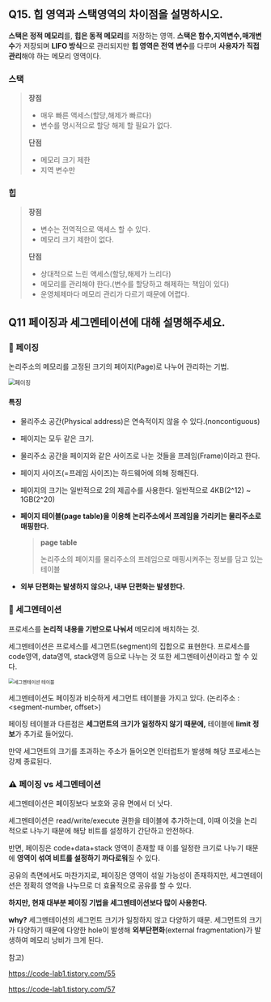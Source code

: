 ## Q15. 힙 영역과 스택영역의 차이점을 설명하시오.

**스택은 정적 메모리**를, **힙은 동적 메모리**를 저장하는 영역.
**스택은 함수,지역변수,매개변수**가 저장되며 **LIFO 방식**으로 관리되지만 **힙 영역은 전역 변수**를 다루며 **사용자가 직접 관리**해야 하는 메모리 영역이다.



### 스택

> **장점**
>
> - 매우 빠른 액세스(할당,해제가 빠르다)
> - 변수를 명시적으로 할당 해제 할 필요가 없다.
>
> **단점**
>
> - 메모리 크기 제한
> - 지역 변수만



### 힙

> **장점**
>
> - 변수는 전역적으로 액세스 할 수 있다.
> - 메모리 크기 제한이 없다.
>
> **단점**
>
> - 상대적으로 느린 액세스(할당,해제가 느리다)
> - 메모리를 관리해야 한다.(변수를 할당하고 해제하는 책임이 있다)
> - 운영체제마다 메모리 관리가 다르기 때문에 어렵다.





## Q11 페이징과 세그멘테이션에 대해 설명해주세요.

### 🔎 페이징

논리주소의 메모리를 고정된 크기의 페이지(Page)로 나누어 관리하는 기법.

<img src="https://blog.kakaocdn.net/dn/HNKio/btrnyI3uXYF/5B8HR1lwrFO0FOZdK1f3k0/img.png" alt="페이징" style="zoom: 80%;" />



#### 특징

- 물리주소 공간(Physical address)은 연속적이지 않을 수 있다.(noncontiguous)

- 페이지는 모두 같은 크기.

- 물리주소 공간을 페이지와 같은 사이즈로 나눈 것들을 프레임(Frame)이라고 한다.

- 페이지 사이즈(=프레임 사이즈)는 하드웨어에 의해 정해진다.

- 페이지의 크기는 일반적으로 2의 제곱수를 사용한다. 일반적으로 4KB(2^12) ~ 1GB(2^20) 

- **페이지 테이블(page table)을 이용해 논리주소에서 프레임을 가리키는 물리주소로 매핑한다.**

  > **page table**
  >
  > 논리주소의 페이지를 물리주소의 프레임으로 매핑시켜주는 정보를 담고 있는 테이블

- **외부 단편화는 발생하지 않으나, 내부 단편화는 발생한다.**



### 🔎 세그멘테이션

프로세스를 **논리적 내용을 기반으로 나눠서** 메모리에 배치하는 것.

세그멘테이션은 프로세스를 세그먼트(segment)의 집합으로 표현한다. 프로세스를 code영역, data영역, stack영역 등으로 나누는 것 또한 세그멘테이션이라고 할 수 있다.

<img src="https://blog.kakaocdn.net/dn/ol2eM/btrnC38FGmG/Kv5nbXQG2rCUeck0pRS8I0/img.png" alt="세그멘테이션 테이블" style="zoom:67%;" />

세그멘테이션도 페이징과 비슷하게 세그먼트 테이블을 가지고 있다. (논리주소 : <segment-number, offset>)

페이징 테이블과 다른점은 **세그먼트의 크기가 일정하지 않기 때문에,** 테이블에 **limit 정보**가 추가로 들어있다.

만약 세그먼트의 크기를 초과하는 주소가 들어오면 인터럽트가 발생해 해당 프로세스는 강제 종료된다.



### ⚠️ 페이징 vs 세그멘테이션

세그멘테이션은 페이징보다 보호와 공유 면에서 더 낫다. 

세그멘테이션은 read/write/execute 권한을 테이블에 추가하는데, 이때 이것을 논리적으로 나누기 때문에 해당 비트를 설정하기 간단하고 안전하다. 

반면, 페이징은 code+data+stack 영역이 존재할 때 이를 일정한 크기로 나누기 때문에 **영역이 섞여 비트를 설정하기 까다로워**질 수 있다.  

공유의 측면에서도 마찬가지로, 페이징은 영역이 섞일 가능성이 존재하지만, 세그멘테이션은 정확히 영역을 나누므로 더 효율적으로 공유를 할 수 있다.

 

**하지만, 현재 대부분 페이징 기법을 세그멘테이션보다 많이 사용한다.**

**why?** 세그멘테이션의 세그먼트 크기가 일정하지 않고 다양하기 때문. 세그먼트의 크기가 다양하기 때문에 다양한 hole이 발생해 **외부단편화**(external fragmentation)가 발생하여 메모리 낭비가 크게 된다. 



참고)

https://code-lab1.tistory.com/55

https://code-lab1.tistory.com/57